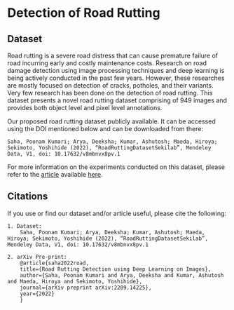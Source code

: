 # Detection of Road Rutting

## Dataset
Road rutting is a severe road distress that can cause premature failure of road incurring early and costly maintenance costs. Research on road damage detection using image processing techniques and deep learning is being actively conducted in the past few years. However, these researches are mostly focused on detection of cracks, potholes, and their variants. Very few research has been done on the detection of road rutting. This dataset presents a novel road rutting dataset comprising of 949 images and provides both object level and pixel level annotations. 

Our proposed road rutting dataset publicly available. It can be accessed using the DOI mentioned below and can be downloaded from there:
```
Saha, Poonam Kumari; Arya, Deeksha; Kumar, Ashutosh; Maeda, Hiroya; Sekimoto, Yoshihide (2022), “RoadRuttingDatasetSekilab”, Mendeley Data, V1, doi: 10.17632/v8mbnvx8pv.1
```

For more information on the experiments conducted on this dataset, please refer to the [article](https://www.researchgate.net/publication/363920770_Road_Rutting_Detection_using_Deep_Learning_on_Images) available [here](https://www.researchgate.net/publication/363920770_Road_Rutting_Detection_using_Deep_Learning_on_Images).

## Citations
If you use or find our dataset and/or article useful, please cite the following:

```
1. Dataset: 
    Saha, Poonam Kumari; Arya, Deeksha; Kumar, Ashutosh; Maeda, Hiroya; Sekimoto, Yoshihide (2022), “RoadRuttingDatasetSekilab”, Mendeley Data, V1, doi: 10.17632/v8mbnvx8pv.1

2. arXiv Pre-print: 
    @article{saha2022road,
    title={Road Rutting Detection using Deep Learning on Images},
    author={Saha, Poonam Kumari and Arya, Deeksha and Kumar, Ashutosh and Maeda, Hiroya and Sekimoto, Yoshihide},
    journal={arXiv preprint arXiv:2209.14225},
    year={2022}
    }
```